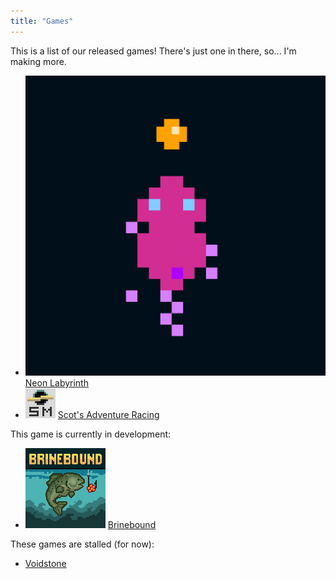 ```yaml
---
title: "Games"
---
```


This is a list of our released games! There's just one in there, so... I'm making more.

* <img class="game_tile" src="/assets/img/neon_labyrinth_icon.png" alt="Neon Labyrinth Icon"> [Neon Labyrinth](/games/neon_labyrinth)
* <img class="game_tile" src="/assets/img/sar_icon.png" alt="Scot's Adventure Racing Icon"> [Scot's Adventure Racing](/games/scots_adventure_racing)

This game is currently in development:

* <img class="game_tile" src="/assets/img/bb_icon.png" alt="Brinebound Icon"> [Brinebound](/games/brinebound)

These games are stalled (for now):

* [Voidstone](/games/voidstone/voidstone)

